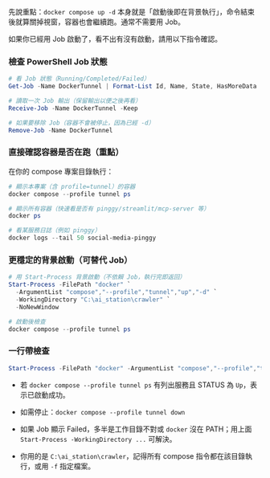 先說重點：`docker compose up -d` 本身就是「啟動後即在背景執行」，命令結束後就算關掉視窗，容器也會繼續跑。通常不需要用 Job。

如果你已經用 Job 啟動了，看不出有沒有啟動，請用以下指令確認。

### 檢查 PowerShell Job 狀態
```powershell
# 看 Job 狀態（Running/Completed/Failed）
Get-Job -Name DockerTunnel | Format-List Id, Name, State, HasMoreData

# 讀取一次 Job 輸出（保留輸出以便之後再看）
Receive-Job -Name DockerTunnel -Keep

# 如果要移除 Job（容器不會被停止，因為已經 -d）
Remove-Job -Name DockerTunnel
```

### 直接確認容器是否在跑（重點）
在你的 compose 專案目錄執行：
```powershell
# 顯示本專案（含 profile=tunnel）的容器
docker compose --profile tunnel ps

# 顯示所有容器（快速看是否有 pinggy/streamlit/mcp-server 等）
docker ps

# 看某服務日誌（例如 pinggy）
docker logs --tail 50 social-media-pinggy
```

### 更穩定的背景啟動（可替代 Job）
```powershell
# 用 Start-Process 背景啟動（不依賴 Job，執行完即返回）
Start-Process -FilePath "docker" `
  -ArgumentList "compose","--profile","tunnel","up","-d" `
  -WorkingDirectory "C:\ai_station\crawler" `
  -NoNewWindow

# 啟動後檢查
docker compose --profile tunnel ps
```

### 一行帶檢查
```powershell
Start-Process -FilePath "docker" -ArgumentList "compose","--profile","tunnel","up","-d" -WorkingDirectory "C:\ai_station\crawler" -NoNewWindow; Start-Sleep 3; docker compose --profile tunnel ps
```

- 若 `docker compose --profile tunnel ps` 有列出服務且 STATUS 為 `Up`，表示已啟動成功。
- 如需停止：`docker compose --profile tunnel down`

- 如果 Job 顯示 Failed，多半是工作目錄不對或 `docker` 沒在 PATH；用上面 `Start-Process -WorkingDirectory ...` 可解決。

- 你用的是 `C:\ai_station\crawler`，記得所有 compose 指令都在該目錄執行，或用 `-f` 指定檔案。